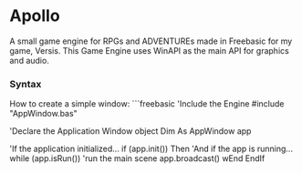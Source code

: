 # Apollo
A small game engine for RPGs and ADVENTUREs made in Freebasic for my game, Versis.
This Game Engine uses WinAPI as the main API for graphics and audio.

<h3>Syntax</h3>
How to create a simple window:
```freebasic
'Include the Engine
#include "AppWindow.bas"

'Declare the Application Window object
Dim As AppWindow app

'If the application initialized...
if (app.init()) Then
	'And if the app is running...
	while (app.isRun())
		'run the main scene
		app.broadcast()
	wEnd
EndIf
```
